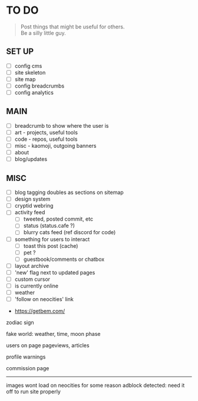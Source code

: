 # TO DO

> Post things that might be useful for others.  
> Be a silly little guy.

## SET UP

- [ ] config cms
- [ ] site skeleton
- [ ] site map
- [ ] config breadcrumbs
- [ ] config analytics

## MAIN

- [ ] breadcrumb to show where the user is
- [ ] art - projects, useful tools
- [ ] code - repos, useful tools
- [ ] misc - kaomoji, outgoing banners
- [ ] about
- [ ] blog/updates

## MISC

- [ ] blog tagging doubles as sections on sitemap
- [ ] design system
- [ ] cryptid webring
- [ ] activity feed
  - [ ] tweeted, posted commit, etc
  - [ ] status (status.cafe ?)
  - [ ] blurry cats feed (ref discord for code)
- [ ] something for users to interact
  - [ ] toast this post (cache)
  - [ ] pet ?
  - [ ] guestbook/comments or chatbox
- [ ] layout archive
- [ ] 'new' flag next to updated pages
- [ ] custom cursor
- [ ] is currently online
- [ ] weather
- [ ] 'follow on neocities' link

- https://getbem.com/

zodiac sign

fake world: weather, time, moon phase

users on page
pageviews, articles

profile warnings

commission page

---

images wont load on neocities for some reason
adblock detected: need it off to run site properly
